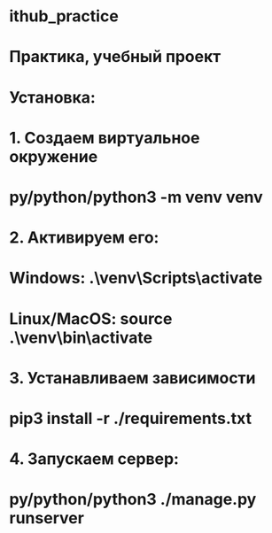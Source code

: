 # ithub_practice
# Практика, учебный проект

# Установка:
# 1. Cоздаем виртуальное окружение
# py/python/python3 -m venv venv
# 2. Активируем его:
# Windows: .\venv\Scripts\activate
# Linux/MacOS: source .\venv\bin\activate
# 3. Устанавливаем зависимости
# pip3 install -r ./requirements.txt
# 4. Запускаем сервер:
# py/python/python3 ./manage.py runserver